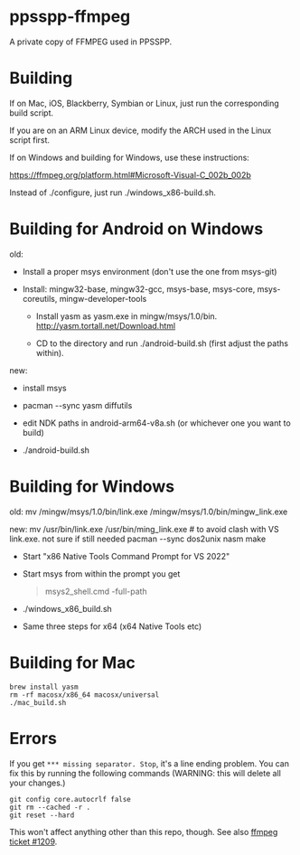 ppsspp-ffmpeg
=============

A private copy of FFMPEG used in PPSSPP.

Building
========

If on Mac, iOS, Blackberry, Symbian or Linux, just run the corresponding build script.

If you are on an ARM Linux device, modify the ARCH used in the Linux script first.


If on Windows and building for Windows, use these instructions:

https://ffmpeg.org/platform.html#Microsoft-Visual-C_002b_002b

Instead of ./configure, just run ./windows_x86-build.sh.


Building for Android on Windows
===============================

old:
  * Install a proper msys environment (don't use the one from msys-git)

  * Install: mingw32-base, mingw32-gcc, msys-base, msys-core, msys-coreutils, mingw-developer-tools

	* Install yasm as yasm.exe in mingw/msys/1.0/bin. http://yasm.tortall.net/Download.html

	* CD to the directory and run ./android-build.sh  (first adjust the paths within).

new:
  * install msys

  * pacman --sync yasm diffutils

  * edit NDK paths in android-arm64-v8a.sh (or whichever one you want to build)

  * ./android-build.sh



Building for Windows
====================

old:
    mv /mingw/msys/1.0/bin/link.exe /mingw/msys/1.0/bin/mingw_link.exe

new:
    mv /usr/bin/link.exe /usr/bin/ming_link.exe   # to avoid clash with VS link.exe. not sure if still needed
    pacman --sync dos2unix nasm make

  * Start "x86 Native Tools Command Prompt for VS 2022"
  * Start msys from within the prompt you get
    > msys2_shell.cmd -full-path
  * ./windows_x86_build.sh

  * Same three steps for x64 (x64 Native Tools etc)


Building for Mac
================

    brew install yasm
    rm -rf macosx/x86_64 macosx/universal
    ./mac_build.sh


Errors
======

If you get `*** missing separator. Stop`, it's a line ending problem.  You can fix
this by running the following commands (WARNING: this will delete all your changes.)

    git config core.autocrlf false
    git rm --cached -r .
    git reset --hard

This won't affect anything other than this repo, though.  See also
[ffmpeg ticket #1209](https://ffmpeg.org/trac/ffmpeg/ticket/1209).
